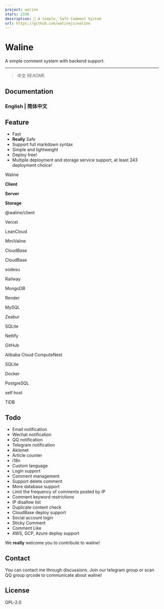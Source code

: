 ```yaml
---
project: waline
stars: 2336
description: 💬 A Simple, Safe Comment System
url: https://github.com/walinejs/waline
---
```


Waline
======

A simple comment system with backend support.

* * *

> 中文 README

Documentation
-------------

### English | 简体中文

Feature
-------

-   Fast
-   **Really** Safe
-   Support full markdown syntax
-   Simple and lightweight
-   Deploy free!
-   Multiple deployment and storage service support, at least 243 deployment choice!

Waline

**Client**

**Server**

**Storage**

@waline/client

Vercel

LeanCloud

MiniValine

CloudBase

CloudBase

sodesu

Railway

MongoDB

Render

MySQL

Zeabur

SQLite

Netlify

GitHub

Alibaba Cloud ComputeNest

SQLite

Docker

PostgreSQL

self host

TiDB

Todo
----

-   Email notification
-   Wechat notification
-   QQ notification
-   Telegram notification
-   Akismet
-   Article counter
-   i18n
-   Custom language
-   Login support
-   Comment management
-   Support delete comment
-   More database support
-   Limit the frequency of comments posted by IP
-   Comment keyword restrictions
-   IP disallow list
-   Duplicate content check
-   CloudBase deploy support
-   Social account login
-   Sticky Comment
-   Comment Like
-   AWS, GCP, Azure deploy support

We **really** welcome you to contribute to waline!

Contact
-------

You can contact me through discussions. Join our telegram group or scan QQ group qrcode to communicate about waline!

License
-------

GPL-2.0

